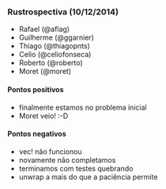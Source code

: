 ### Rustrospectiva (10/12/2014)

- Rafael (@aflag)
- Guilherme (@ggarnier)
- Thiago (@thiagopnts)
- Celio (@celiofonseca)
- Roberto (@roberto)
- Moret (@moret)

#### Pontos positivos

- finalmente estamos no problema inicial
- Moret veio! :-D

#### Pontos negativos

- vec! não funcionou
- novamente não completamos
- terminamos com testes quebrando
- unwrap a mais do que a paciência permite
